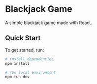 # Blackjack Game

A simple blackjack game made with React.

## Quick Start

To get started, run:

```sh
# install dependencies
npm install

# run local environment
npm run dev
```
